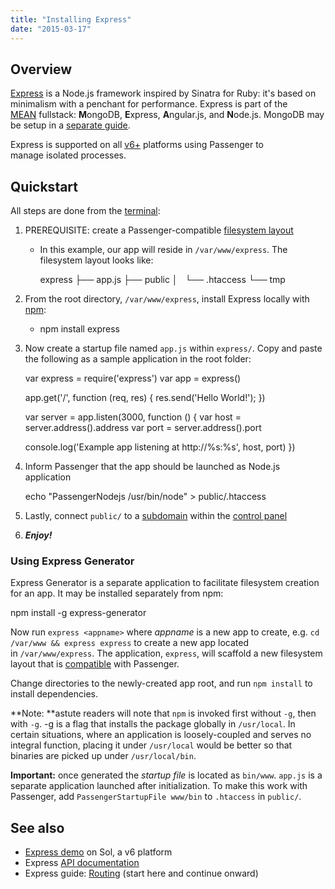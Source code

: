 ```yaml
---
title: "Installing Express"
date: "2015-03-17"
---
```


## Overview

[Express](http://expressjs.com/) is a Node.js framework inspired by Sinatra for Ruby: it's based on minimalism with a penchant for performance. Express is part of the [MEAN](http://mean.io) fullstack: **M**ongoDB, **E**xpress, **A**ngular.js, and **N**ode.js. MongoDB may be setup in a [separate guide](https://kb.apnscp.com/guides/running-mongodb/).

Express is supported on all [v6+](https://kb.apnscp.com/platform/determining-platform-version/) platforms using Passenger to manage isolated processes.

## Quickstart

All steps are done from the [terminal](https://kb.apnscp.com/terminal/accessing-terminal/):

1. PREREQUISITE: create a Passenger-compatible [filesystem layout](https://kb.apnscp.com/cgi-passenger/passenger-application-layout/)
    - In this example, our app will reside in `/var/www/express`. The filesystem layout looks like:
        
        express
        ├── app.js
        ├── public
        │   └── .htaccess
        └── tmp
        
2. From the root directory, `/var/www/express`, install Express locally with [npm](https://kb.apnscp.com/guides/running-node-js/#npm):
    - npm install express
        
3. Now create a startup file named `app.js` within `express/`. Copy and paste the following as a sample application in the root folder:
    
    var express = require('express')
    var app = express()
    
    app.get('/', function (req, res) {
     res.send('Hello World!');
    })
    
    var server = app.listen(3000, function () {
     var host = server.address().address
     var port = server.address().port
    
     console.log('Example app listening at http://%s:%s', host, port)
    })
    
4. Inform Passenger that the app should be launched as Node.js application
    
    echo "PassengerNodejs /usr/bin/node" > public/.htaccess
    
5. Lastly, connect `public/` to a [subdomain](https://kb.apnscp.com/web-content/creating-subdomain/) within the [control panel](https://kb.apnscp.com/control-panel/logging-into-the-control-panel/)
6. _**Enjoy!**_

### Using Express Generator

Express Generator is a separate application to facilitate filesystem creation for an app. It may be installed separately from npm:

npm install -g express-generator

Now run `express <appname>` where _appname_ is a new app to create, e.g. `cd /var/www && express express` to create a new app located in `/var/www/express`. The application, `express`, will scaffold a new filesystem layout that is [compatible](https://kb.apnscp.com/cgi-passenger/passenger-application-layout/) with Passenger.

Change directories to the newly-created app root, and run `npm install` to install dependencies.

**Note: **astute readers will note that `npm` is invoked first without `-g`, then with `-g`. -g is a flag that installs the package globally in `/usr/local`. In certain situations, where an application is loosely-coupled and serves no integral function, placing it under `/usr/local` would be better so that binaries are picked up under `/usr/local/bin`.

**Important:** once generated the _startup file_ is located as `bin/www`. `app.js` is a separate application launched after initialization. To make this work with Passenger, add `PassengerStartupFile www/bin` to `.htaccess` in `public/`.

## See also

- [Express demo](http://express.sandbox.apnscp.com/) on Sol, a v6 platform
- Express [API documentation](http://expressjs.com/api.html)
- Express guide: [Routing](http://expressjs.com/guide/routing.html) (start here and continue onward)
